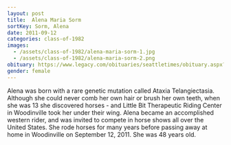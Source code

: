 ```yaml
---
layout: post
title:  Alena Maria Sorm
sortKey: Sorm, Alena
date: 2011-09-12
categories: class-of-1982
images:
  - /assets/class-of-1982/alena-maria-sorm-1.jpg
  - /assets/class-of-1982/alena-maria-sorm-2.png
obituary: https://www.legacy.com/obituaries/seattletimes/obituary.aspx?n=alena-sorm&pid=153781558
gender: female
---
```

Alena was born with a rare genetic mutation called Ataxia Telangiectasia. Although she could never comb her own hair or brush her own teeth, when she was 13 she discovered horses - and Little Bit Therapeutic Riding Center in Woodinville took her under their wing. Alena became an accomplished western rider, and was invited to compete in horse shows all over the United States. She rode horses for many years before passing away at home in Woodinville on September 12, 2011. She was 48 years old.
